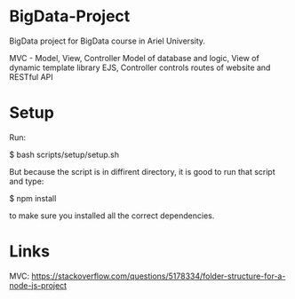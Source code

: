 # BigData-Project
BigData project for BigData course in Ariel University.

MVC - Model, View, Controller
Model of database and logic, View of dynamic template library EJS, Controller controls routes of website and RESTful API

# Setup
Run:

$ bash scripts/setup/setup.sh

But because the script is in diffirent directory, it is good to run that script and type:

$ npm install

to make sure you installed all the correct dependencies.

# Links

MVC:  https://stackoverflow.com/questions/5178334/folder-structure-for-a-node-js-project

